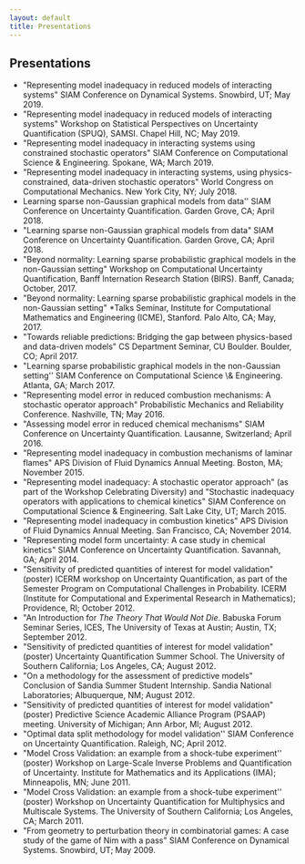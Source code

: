 ```yaml
---
layout: default
title: Presentations
---
```

## Presentations
<ul>
 <li> "Representing model inadequacy in reduced models of interacting
 systems" SIAM Conference on Dynamical Systems. Snowbird, UT; May 2019.</li>

  <li> "Representing model inadequacy in reduced models of interacting systems"
  Workshop on Statistical Perspectives on Uncertainty Quantification (SPUQ),
  SAMSI. Chapel Hill, NC; May 2019.</li>

  <li> "Representing model inadequacy in interacting systems using constrained
  stochastic operators" SIAM Conference on Computational Science &
  Engineering. Spokane, WA; March 2019.</li>

  <li> "Representing model inadequacy in interacting systems, using
  physics-constrained, data-driven stochastic operators" World Congress on
  Computational Mechanics. New York City, NY; July 2018.</li>

  <li>Learning sparse non-Gaussian graphical models from data'' SIAM Conference on
  Uncertainty Quantification. Garden Grove, CA; April 2018.</li>

  <li> "Learning sparse non-Gaussian graphical models from data" SIAM
  Conference on Uncertainty Quantification. Garden Grove, CA; April 2018.</li>

  <li> "Beyond normality: Learning sparse probabilistic graphical models in the
  non-Gaussian setting" Workshop on Computational Uncertainty Quantification,
  Banff Internation Research Station (BIRS). Banff, Canada; October, 2017.</li>

  <li> "Beyond normality: Learning sparse probabilistic graphical models in the non-Gaussian
      setting" *Talks Seminar, Institute for Computational Mathematics and Engineering (ICME), Stanford. Palo Alto, CA; May, 2017.</li>

  <li> "Towards reliable predictions: Bridging the gap between physics-based and data-driven
      models" CS Department Seminar, CU Boulder. Boulder, CO; April 2017.</li>

  <li> "Learning sparse probabilistic graphical models in the non-Gaussian setting'' SIAM Conference on
  Computational Science \& Engineering. Atlanta, GA; March 2017.</li>

  <li> "Representing model error in reduced combustion mechanisms: A stochastic operator
      approach"
  Probabilistic Mechanics and Reliability Conference. Nashville, TN; May 2016.</li>

  <li> "Assessing model error in reduced chemical mechanisms" SIAM Conference on
  Uncertainty Quantification. Lausanne, Switzerland; April 2016.</li>

  <li> "Representing model inadequacy in combustion mechanisms of laminar flames" APS Division of
  Fluid Dynamics Annual Meeting. Boston, MA; November 2015.</li>

  <li> "Representing model inadequacy: A stochastic operator approach" (as
   part of the Workshop Celebrating Diversity) and "Stochastic inadequacy
   operators with applications to chemical kinetics" SIAM Conference on
   Computational Science & Engineering. Salt Lake City, UT; March 2015.</li>

  <li> "Representing model inadequacy in combustion kinetics" APS Division of
  Fluid Dynamics Annual Meeting. San Francisco, CA; November 2014.</li>

  <li> "Representing model form uncertainty: A case study in chemical kinetics"
  SIAM Conference on Uncertainty Quantification. Savannah, GA; April 2014.
  </li>

  <li> "Sensitivity of predicted quantities of interest for model validation"
  (poster) ICERM workshop on Uncertainty Quantification, as part of the
  Semester Program on Computational Challenges in Probability. ICERM (Institute
  for Computational and Experimental Research in Mathematics); Providence, RI;
  October 2012.</li>

  <li> "An Introduction for <i>The Theory That Would Not Die</i>. Babuska
  Forum Seminar Series, ICES, The University of Texas at Austin; Austin, TX;
  September 2012.</li>

<li> "Sensitivity of predicted quantities of interest for model validation"
(poster) Uncertainty Quantification Summer School. The University of Southern
California; Los Angeles, CA; August 2012.</li>

  <li> "On a methodology for the assessment of predictive models" Conclusion of
  Sandia Summer Student Internship. Sandia National Laboratories; Albuquerque,
  NM; August 2012.</li>

<li> "Sensitivity of predicted quantities of interest for model validation"
(poster) Predictive Science Academic Alliance Program (PSAAP) meeting.
University of Michigan; Ann Arbor, MI; August 2012.</li>

  <li> "Optimal data split methodology for model validation'' SIAM Conference
   on Uncertainty Quantification. Raleigh, NC; April 2012.</li>

<li> "Model Cross Validation: an example from a shock-tube experiment''
(poster) Workshop on Large-Scale Inverse Problems and Quantification of
Uncertainty. Institute for Mathematics and its Applications (IMA); Minneapolis,
MN; June 2011.</li>

  <li> "Model Cross Validation: an example from a shock-tube experiment''
  (poster) Workshop on Uncertainty Quantification for Multiphysics and
  Multiscale Systems. The University of Southern California; Los Angeles, CA;
  March 2011.</li>

  <li> "From geometry to perturbation theory in combinatorial games: A case
  study of the game of Nim with a pass" SIAM Conference on Dynamical Systems.
  Snowbird, UT; May 2009.</li>
  </ul>
